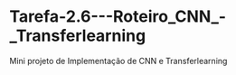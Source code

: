 # Tarefa-2.6---Roteiro_CNN_-_Transferlearning
Mini projeto de Implementação de CNN e Transferlearning
